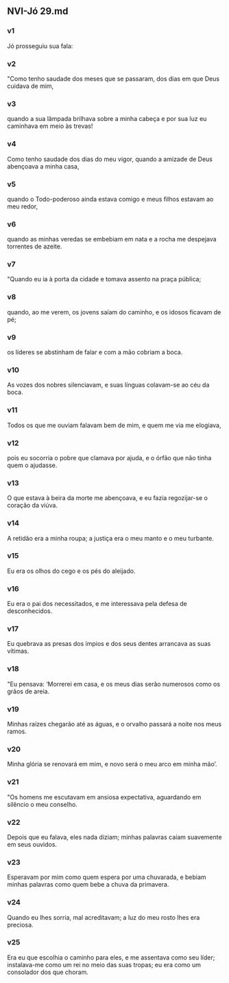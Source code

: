 ## NVI-Jó 29.md
### v1
 Jó prosseguiu sua fala:
### v2
 "Como tenho saudade dos meses que se passaram, dos dias em que Deus cuidava de mim,
### v3
 quando a sua lâmpada brilhava sobre a minha cabeça e por sua luz eu caminhava em meio às trevas!
### v4
 Como tenho saudade dos dias do meu vigor, quando a amizade de Deus abençoava a minha casa,
### v5
 quando o Todo-poderoso ainda estava comigo e meus filhos estavam ao meu redor,
### v6
 quando as minhas veredas se embebiam em nata e a rocha me despejava torrentes de azeite.
### v7
 "Quando eu ia à porta da cidade e tomava assento na praça pública;
### v8
 quando, ao me verem, os jovens saíam do caminho, e os idosos ficavam de pé;
### v9
 os líderes se abstinham de falar e com a mão cobriam a boca.
### v10
 As vozes dos nobres silenciavam, e suas línguas colavam-se ao céu da boca.
### v11
 Todos os que me ouviam falavam bem de mim, e quem me via me elogiava,
### v12
 pois eu socorria o pobre que clamava por ajuda, e o órfão que não tinha quem o ajudasse.
### v13
 O que estava à beira da morte me abençoava, e eu fazia regozijar-se o coração da viúva.
### v14
 A retidão era a minha roupa; a justiça era o meu manto e o meu turbante.
### v15
 Eu era os olhos do cego e os pés do aleijado.
### v16
 Eu era o pai dos necessitados, e me interessava pela defesa de desconhecidos.
### v17
 Eu quebrava as presas dos ímpios e dos seus dentes arrancava as suas vítimas.
### v18
 "Eu pensava: ‘Morrerei em casa, e os meus dias serão numerosos como os grãos de areia.
### v19
 Minhas raízes chegarão até as águas, e o orvalho passará a noite nos meus ramos.
### v20
 Minha glória se renovará em mim, e novo será o meu arco em minha mão’.
### v21
 "Os homens me escutavam em ansiosa expectativa, aguardando em silêncio o meu conselho.
### v22
 Depois que eu falava, eles nada diziam; minhas palavras caíam suavemente em seus ouvidos.
### v23
 Esperavam por mim como quem espera por uma chuvarada, e bebiam minhas palavras como quem bebe a chuva da primavera.
### v24
 Quando eu lhes sorria, mal acreditavam; a luz do meu rosto lhes era preciosa.
### v25
 Era eu que escolhia o caminho para eles, e me assentava como seu líder; instalava-me como um rei no meio das suas tropas; eu era como um consolador dos que choram.
